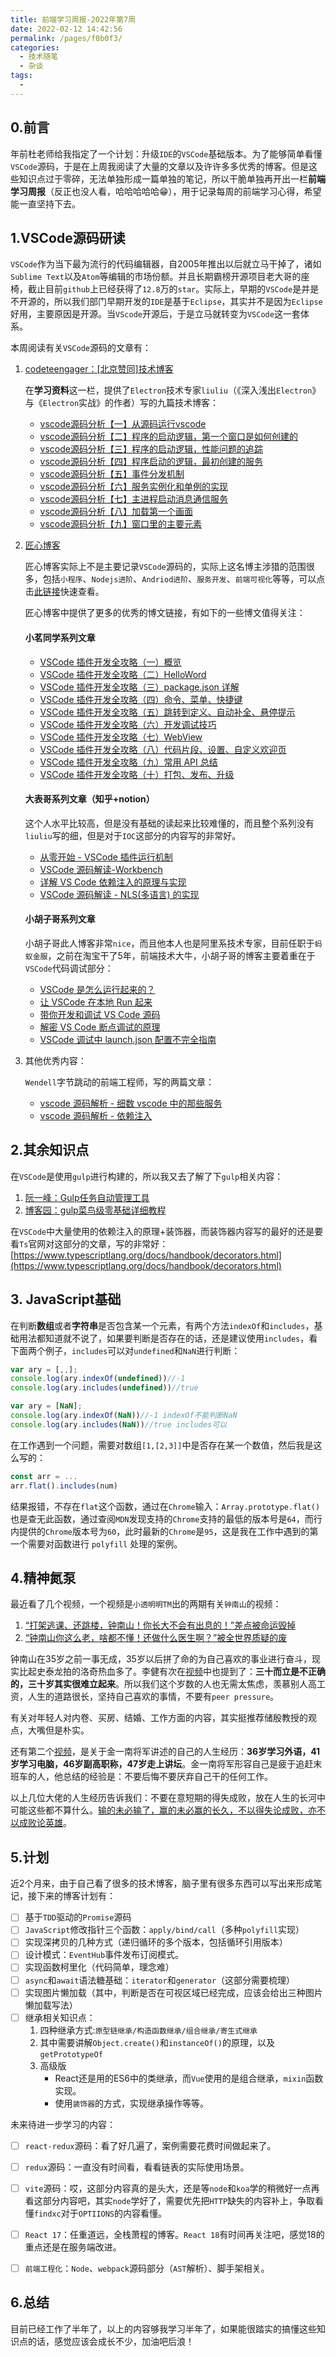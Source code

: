 ```yaml
---
title: 前端学习周报-2022年第7周
date: 2022-02-12 14:42:56
permalink: /pages/f0b0f3/
categories:
  - 技术随笔
  - 杂谈
tags:
  - 
---
```


## 0.前言

年前杜老师给我指定了一个计划：升级`IDE`的`VSCode`基础版本。为了能够简单看懂`VSCode`源码，于是在上周我阅读了大量的文章以及许许多多优秀的博客。但是这些知识点过于零碎，无法单独形成一篇单独的笔记，所以干脆单独再开出一栏**前端学习周报**（反正也没人看，哈哈哈哈哈😁），用于记录每周的前端学习心得，希望能一直坚持下去。



## 1.VSCode源码研读

`VSCode`作为当下最为流行的代码编辑器，自2005年推出以后就立马干掉了，诸如`Sublime Text`以及`Atom`等编辑的市场份额。并且长期霸榜开源项目老大哥的座椅，截止目前`github`上已经获得了`12.8`万的`star`。实际上，早期的`VSCode`是并是不开源的，所以我们部门早期开发的`IDE`是基于`Eclipse`，其实并不是因为`Eclipse`好用，主要原因是开源。当`VScode`开源后，于是立马就转变为`VSCode`这一套体系。

本周阅读有关`VSCode`源码的文章有：

1. [codeteengager：[北京赞同]技术博客](https://codeteenager.github.io/vscode-analysis/learn/)

   在**学习资料**这一栏，提供了`Electron`技术专家`liuliu`（《深入浅出`Electron`》与《`Electron`实战》的作者）写的九篇技术博客：

   - [vscode源码分析【一】从源码运行vscode](https://cloud.tencent.com/developer/article/1454977)
   - [vscode源码分析【二】程序的启动逻辑，第一个窗口是如何创建的](https://cloud.tencent.com/developer/article/1454979)
   - [vscode源码分析【三】程序的启动逻辑，性能问题的追踪](https://cloud.tencent.com/developer/article/1454983)
   - [vscode源码分析【四】程序启动的逻辑，最初创建的服务](https://cloud.tencent.com/developer/article/1454985)
   - [vscode源码分析【五】事件分发机制](https://cloud.tencent.com/developer/article/1454987)
   - [vscode源码分析【六】服务实例化和单例的实现](https://cloud.tencent.com/developer/article/1454992)
   - [vscode源码分析【七】主进程启动消息通信服务](https://cloud.tencent.com/developer/article/1454993)
   - [vscode源码分析【八】加载第一个画面](https://cloud.tencent.com/developer/article/1454995)
   - [vscode源码分析【九】窗口里的主要元素](https://cloud.tencent.com/developer/article/1454997)

2. [匠心博客](https://zhaomenghuan.js.org/note/vscode/awesome-vscode.html)

   匠心博客实际上不是主要记录`VSCode`源码的，实际上这名博主涉猎的范围很多，包括`小程序`、`Nodejs进阶`、`Andriod进阶`、`服务开发`、`前端可视化`等等，可以点击[此链接](https://zhaomenghuan.js.org/note/)快速查看。

   匠心博客中提供了更多的优秀的博文链接，有如下的一些博文值得关注：

   #### 小茗同学系列文章

   - [VSCode 插件开发全攻略（一）概览](http://blog.haoji.me/vscode-plugin-overview.html)
   - [VSCode 插件开发全攻略（二）HelloWord](http://blog.haoji.me/vscode-plugin-hello-world.html)
   - [VSCode 插件开发全攻略（三）package.json 详解](http://blog.haoji.me/vscode-plugin-package-json.html)
   - [VSCode 插件开发全攻略（四）命令、菜单、快捷键](http://blog.haoji.me/vscode-plugin-command-and-menu.html)
   - [VSCode 插件开发全攻略（五）跳转到定义、自动补全、悬停提示](http://blog.haoji.me/vscode-plugin-jump-completion-hover.html)
   - [VSCode 插件开发全攻略（六）开发调试技巧](http://blog.haoji.me/vscode-plugin-develop-tips.html)
   - [VSCode 插件开发全攻略（七）WebView](http://blog.haoji.me/vscode-plugin-webview.html)
   - [VSCode 插件开发全攻略（八）代码片段、设置、自定义欢迎页](http://blog.haoji.me/vscode-plugin-snippets-and-settings.html)
   - [VSCode 插件开发全攻略（九）常用 API 总结](http://blog.haoji.me/vscode-plugin-common-api.html)
   - [VSCode 插件开发全攻略（十）打包、发布、升级](http://blog.haoji.me/vscode-plugin-publish.html)

   #### 大表哥系列文章（知乎+notion）

   这个人水平比较高，但是没有基础的读起来比较难懂的，而且整个系列没有`liuliu`写的细，但是对于`IOC`这部分的内容写的非常好。

   - [从零开始 - VSCode 插件运行机制](https://zhuanlan.zhihu.com/p/54289476)
   - [VSCode 源码解读-Workbench](https://zhuanlan.zhihu.com/p/59033621)
   - [详解 VS Code 依赖注入的原理与实现](https://zhuanlan.zhihu.com/p/60228431)
   - [VSCode 源码解读 - NLS(多语言) 的实现](https://zhuanlan.zhihu.com/p/107779792)

   #### 小胡子哥系列文章

   小胡子哥此人博客非常`nice`，而且他本人也是阿里系技术专家，目前任职于`蚂蚁金服`，之前在淘宝干了5年，前端技术大牛，小胡子哥的博客主要着重在于`VSCode`代码调试部分：

   - [VSCode 是怎么运行起来的？](https://www.barretlee.com/blog/2019/08/03/vscode-source-code-reading-notes/)
   - [让 VSCode 在本地 Run 起来](https://www.barretlee.com/blog/2019/10/23/vscode-study-01-start/)
   - [带你开发和调试 VS Code 源码](https://www.barretlee.com/blog/2019/11/01/vscode-study-02-debugging/)
   - [解密 VS Code 断点调试的原理](https://www.barretlee.com/blog/2019/11/15/vscode-study-03-debug-protocol/)
   - [VSCode 调试中 launch.json 配置不完全指南](https://www.barretlee.com/blog/2019/03/18/debugging-in-vscode-tutorial/)

3. 其他优秀内容：

   `Wendell`字节跳动的前端工程师，写的两篇文章：

   - [vscode 源码解析 - 细数 vscode 中的那些服务](https://zhuanlan.zhihu.com/p/97593534)
   - [vscode 源码解析 - 依赖注入](https://zhuanlan.zhihu.com/p/96902077)



## 2.其余知识点

在`VSCode`是使用`gulp`进行构建的，所以我又去了解了下`gulp`相关内容：

1. [阮一峰：Gulp任务自动管理工具](http://javascript.ruanyifeng.com/tool/gulp.html)
2. [博客园：gulp菜鸟级零基础详细教程](https://www.cnblogs.com/weichao1996/p/8620652.html)



在`VSCode`中大量使用的依赖注入的原理+装饰器，而装饰器内容写的最好的还是要看`Ts`官网对这部分的文章，写的非常好：[https://www.typescriptlang.org/docs/handbook/decorators.html](https://www.typescriptlang.org/docs/handbook/decorators.html)



## 3. JavaScript基础

在判断**数组**或者**字符串**是否包含某一个元素，有两个方法`indexOf`和`includes`，基础用法都知道就不说了，如果要判断是否存在的话，还是建议使用`includes`，看下面两个例子，`includes`可以对`undefined`和`NaN`进行判断：

```javascript
var ary = [,,];
console.log(ary.indexOf(undefined))//-1
console.log(ary.includes(undefined))//true

var ary = [NaN];
console.log(ary.indexOf(NaN))//-1 indexOf不能判断NaN
console.log(ary.includes(NaN))//true includes可以
```



在工作遇到一个问题，需要对数组`[1,[2,3]]`中是否存在某一个数值，然后我是这么写的：

```javascript
const arr = ...
arr.flat().includes(num)
```

结果报错，不存在`flat`这个函数，通过在`Chrome`输入：`Array.prototype.flat()`也是查无此函数，通过查阅`MDN`发现支持的`Chrome`支持的最低的版本号是`64`，而行内提供的`Chrome`版本号为`60`，此时最新的`Chrome`是`95`，这是我在工作中遇到的第一个需要对函数进行 `polyfill` 处理的案例。



## 4.精神氮泵

最近看了几个视频，一个视频是`小透明明TM`出的两期有关`钟南山`的视频：

1. [“打架逃课、还跳楼，钟南山！你长大不会有出息的！”差点被命运毁掉](https://www.bilibili.com/video/BV1VS4y1y71v?from=search&seid=1378631648087214335&spm_id_from=333.337.0.0)
2. [“钟南山你这么老，啥都不懂！还做什么医生啊？”被全世界质疑的废](https://www.bilibili.com/video/BV1am4y1Z7ky?from=search&seid=1378631648087214335&spm_id_from=333.337.0.0)

钟南山在35岁之前一事无成，35岁以后拼了命的为自己喜欢的事业进行奋斗，现实比起史泰龙拍的洛奇热血多了。李健有次在[视频](https://www.bilibili.com/video/BV1Au411m77B)中也提到了：**三十而立是不正确的，三十岁其实很难立起来**。所以我们这个岁数的人也无需太焦虑，羡慕别人高工资，人生的道路很长，坚持自己喜欢的事情，不要有`peer pressure`。

有关对年轻人对内卷、买房、结婚、工作方面的内容，其实挺推荐储殷教授的观点，大嘴但是朴实。

还有第二个[视频](https://www.bilibili.com/video/BV1YE411s7gq)，是关于金一南将军讲述的自己的人生经历：**36岁学习外语，41岁学习电脑，46岁副高职称，47岁走上讲坛**。金一南将军形容自己是疲于追赶末班车的人，他总结的经验是：不要后悔不要厌弃自己干的任何工作。

以上几位大佬的人生经历告诉我们：不要在意短期的得失成败，放在人生的长河中可能这些都不算什么。[输的未必输了，赢的未必赢的长久，不以得失论成败，亦不以成败论英雄](https://www.bilibili.com/video/BV123411j7nH)。



## 5.计划

近2个月来，由于自己看了很多的技术博客，脑子里有很多东西可以写出来形成笔记，接下来的博客计划有：

- [ ] 基于`TDD`驱动的`Promise`源码
- [ ] `JavaScript`修改指针三个函数：`apply/bind/call`（多种`polyfill`实现）
- [ ] 实现深拷贝的几种方式（递归循环的多个版本，包括循环引用版本）
- [ ] 设计模式：`EventHub`事件发布订阅模式。
- [ ] 实现函数柯里化（代码简单，理念难）
- [ ] `async`和`await`语法糖基础：`iterator`和`generator`（这部分需要梳理）
- [ ] 实现图片懒加载（其中，判断是否在可视区域已经完成，应该会给出三种图片懒加载写法）
- [ ] 继承相关知识点：
  1. 四种继承方式:`原型链继承/构造函数继承/组合继承/寄生式继承`
  2. 其中需要讲解`Object.create()`和`instanceOf()`的原理，以及`getPrototypeOf`
  3. 高级版
     - React还是用的ES6中的类继承，而`Vue`使用的是组合继承，`mixin`函数实现。
     - 使用`装饰器`的方式，实现继承操作等等。



未来待进一步学习的内容：

- [ ] `react-redux`源码：看了好几遍了，案例需要花费时间做起来了。
- [ ] `redux`源码：一直没有时间看，看看链表的实际使用场景。
- [ ] `vite`源码：哎，这部分内容真的是头大，还是等`node`和`koa`学的稍微好一点再看这部分内容吧，其实`node`学好了，需要优先把`HTTP`缺失的内容补上，争取看懂`findxc`对于`OPTIIONS`的内容看懂。
- [ ] `React 17`：任重道远，全栈萧程的博客。`React 18`有时间再关注吧，感觉18的重点还是在服务端改进。
- [ ] `前端工程化`：`Node`、`webpack`源码部分（`AST`解析）、脚手架相关。



## 6.总结

目前已经工作了半年了，以上的内容够我学习半年了，如果能很踏实的搞懂这些知识点的话，感觉应该会成长不少，加油吧后浪！

